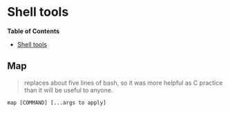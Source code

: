 <h1>Shell tools</h1>

<!-- markdown-toc start - Don't edit this section. Run M-x markdown-toc-refresh-toc -->
**Table of Contents**

- [Shell tools](#shell-tools)

<!-- markdown-toc end -->

## Map
> replaces about five lines of bash, so it was more helpful as C practice than
it will be useful to anyone.

    map [COMMAND] [...args to apply]
